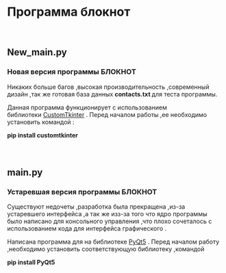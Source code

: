 <h1>Программа блокнот</h1>
<p>&nbsp;</p>
<h2>New_main.py</h2>
<h3>Новая версия программы БЛОКНОТ</h3>
<p>Никаких больше багов ,высокая производительность ,современный дизайн ,так же готовая база данных <strong>contacts.txt&nbsp;</strong>для теста программы.</p>
<p>Данная программа функционирует с использованием библиотеки&nbsp;<a title="Описание проекта" href="https://pypi.org/project/customtkinter/" target="_blank">CustomTkinter</a>&nbsp;. Перед началом работы ,ее необходимо установить командой :&nbsp;</p>
<p><strong>pip install customtkinter</strong></p>
<h4 class="package-header__name">&nbsp;</h4>
<h2>main.py</h2>
<h3>Устаревшая версия программы БЛОКНОТ</h3>
<p>Существуют недочеты ,разработка была прекращена ,из-за устаревшего интерфейса ,а так же изз-за того что ядро программы было написано для консольного управления ,что плохо сочеталось с использованием кода для интерфейса графического .</p>
<p>Написана программа для на библиотеке <a title="Описание проекта" href="https://pypi.org/project/PyQt5/" target="_blank">PyQt5</a>&nbsp;. Перед началом работу ,необходимо установить соответствующую библиотеку ,командой&nbsp;</p>
<p><strong>pip install PyQt5</strong></p>
<h4 class="package-header__name">&nbsp;</h4>
